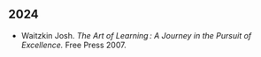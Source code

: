 ## 2024

 - Waitzkin Josh. *The Art of Learning : A Journey in the Pursuit of Excellence.* Free Press 2007. 